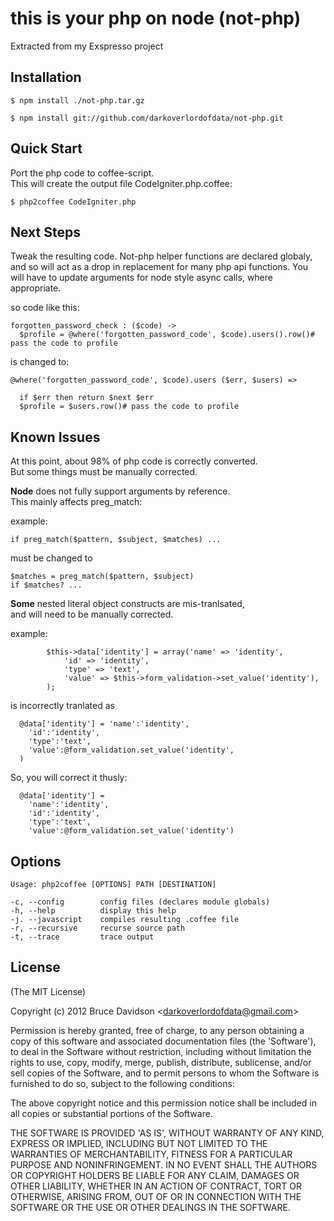 # this is your php on node (not-php)

Extracted from my Exspresso project

## Installation

    $ npm install ./not-php.tar.gz

    $ npm install git://github.com/darkoverlordofdata/not-php.git

## Quick Start

  Port the php code to coffee-script. <br />
  This will create the output file CodeIgniter.php.coffee: <br />

    $ php2coffee CodeIgniter.php


## Next Steps

  Tweak the resulting code. Not-php helper functions are declared globaly, <br />
  and so will act as a drop in replacement for many php api functions. You <br />
  will have to update arguments for node style async calls, where appropriate.

so code like this:

    forgotten_password_check : ($code) ->
      $profile = @where('forgotten_password_code', $code).users().row()# pass the code to profile

is changed to:

    @where('forgotten_password_code', $code).users ($err, $users) =>

      if $err then return $next $err
      $profile = $users.row()# pass the code to profile


## Known Issues

  At this point, about 98% of php code is correctly converted. <br />
  But some things must be manually corrected. <br />

  <strong>Node</strong> does not fully support arguments by reference. <br >
  This mainly affects preg_match:

  example:

    if preg_match($pattern, $subject, $matches) ...

  must be changed to

    $matches = preg_match($pattern, $subject)
    if $matches? ...

  <strong>Some</strong> nested literal object constructs are mis-tranlsated, <br />
  and will need to be manually corrected. <br />

  example:

			$this->data['identity'] = array('name' => 'identity',
				'id' => 'identity',
				'type' => 'text',
				'value' => $this->form_validation->set_value('identity'),
			);

  is incorrectly tranlated as

      @data['identity'] = 'name':'identity',
        'id':'identity',
        'type':'text',
        'value':@form_validation.set_value('identity',
      )

  So, you will correct it thusly:

      @data['identity'] =
        'name':'identity',
        'id':'identity',
        'type':'text',
        'value':@form_validation.set_value('identity')

## Options

    Usage: php2coffee [OPTIONS] PATH [DESTINATION]

    -c, --config        config files (declares module globals)
    -h, --help          display this help
    -j. --javascript    compiles resulting .coffee file
    -r, --recursive     recurse source path
    -t, --trace         trace output

## License

(The MIT License)

Copyright (c) 2012 Bruce Davidson &lt;darkoverlordofdata@gmail.com&gt;

Permission is hereby granted, free of charge, to any person obtaining
a copy of this software and associated documentation files (the
'Software'), to deal in the Software without restriction, including
without limitation the rights to use, copy, modify, merge, publish,
distribute, sublicense, and/or sell copies of the Software, and to
permit persons to whom the Software is furnished to do so, subject to
the following conditions:

The above copyright notice and this permission notice shall be
included in all copies or substantial portions of the Software.

THE SOFTWARE IS PROVIDED 'AS IS', WITHOUT WARRANTY OF ANY KIND,
EXPRESS OR IMPLIED, INCLUDING BUT NOT LIMITED TO THE WARRANTIES OF
MERCHANTABILITY, FITNESS FOR A PARTICULAR PURPOSE AND NONINFRINGEMENT.
IN NO EVENT SHALL THE AUTHORS OR COPYRIGHT HOLDERS BE LIABLE FOR ANY
CLAIM, DAMAGES OR OTHER LIABILITY, WHETHER IN AN ACTION OF CONTRACT,
TORT OR OTHERWISE, ARISING FROM, OUT OF OR IN CONNECTION WITH THE
SOFTWARE OR THE USE OR OTHER DEALINGS IN THE SOFTWARE.
